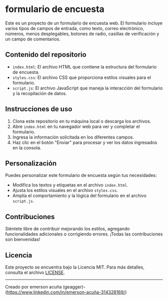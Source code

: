 # formulario de encuesta

Este es un proyecto de un formulario de encuesta web. El formulario incluye varios tipos de campos de entrada, como texto, correo electrónico, números, menús desplegables, botones de radio, casillas de verificación y un campo de comentarios.

## Contenido del repositorio

- `index.html`: El archivo HTML que contiene la estructura del formulario de encuesta.
- `styles.css`: El archivo CSS que proporciona estilos visuales para el formulario.
- `script.js`: El archivo JavaScript que maneja la interacción del formulario y la recopilación de datos.

## Instrucciones de uso

1. Clona este repositorio en tu máquina local o descarga los archivos.
2. Abre `index.html` en tu navegador web para ver y completar el formulario.
3. Ingresa la información solicitada en los diferentes campos.
4. Haz clic en el botón "Enviar" para procesar y ver los datos ingresados en la consola.

## Personalización

Puedes personalizar este formulario de encuesta según tus necesidades:

- Modifica los textos y etiquetas en el archivo `index.html`.
- Ajusta los estilos visuales en el archivo `styles.css`.
- Amplía el comportamiento y la lógica del formulario en el archivo `script.js`.

## Contribuciones

Siéntete libre de contribuir mejorando los estilos, agregando funcionalidades adicionales o corrigiendo errores. ¡Todas las contribuciones son bienvenidas!

## Licencia

Este proyecto se encuentra bajo la Licencia MIT. Para más detalles, consulta el archivo [LICENSE](LICENSE).

---
Creado por emerson acuña (geagger)- (https://www.linkedin.com/in/emerson-acuña-314328169/)
